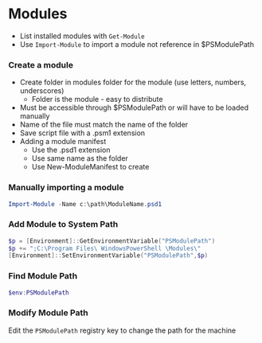 # Modules

- List installed modules with `Get-Module`
- Use `Import-Module` to import a module not reference in $PSModulePath

### Create a module

- Create folder in modules folder for the module (use letters, numbers, underscores)
  - Folder is the module - easy to distribute
- Must be accessible through $PSModulePath or will have to be loaded manually
- Name of the file must match the name of the folder
- Save script file with a .psm1 extension
- Adding a module manifest
  - Use the .psd1 extension
  - Use same name as the folder
  - Use New-ModuleManifest to create
  
### Manually importing a module
```powershell
Import-Module -Name c:\path\ModuleName.psd1
```

### Add Module to System Path

```powershell
$p = [Environment]::GetEnvironmentVariable("PSModulePath")
$p += ";C:\Program Files\ WindowsPowerShell \Modules\"
[Environment]::SetEnvironmentVariable("PSModulePath",$p)
```

### Find Module Path

```powershell
$env:PSModulePath
```

### Modify Module Path

Edit the `PSModulePath` registry key to change the path for the machine


